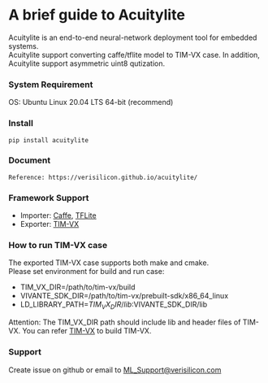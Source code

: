 # A brief guide to Acuitylite

Acuitylite is an end-to-end neural-network deployment tool for embedded systems.<br/>
Acuitylite support converting caffe/tflite model to TIM-VX case.
In addition, Acuitylite support asymmetric uint8 qutization.

### System Requirement
OS:  Ubuntu Linux 20.04 LTS 64-bit (recommend)

### Install
    pip install acuitylite

### Document
    Reference: https://verisilicon.github.io/acuitylite/

### Framework Support
- Importer:
    [Caffe](https://github.com/BVLC/caffe),
    [TFLite](https://github.com/tensorflow/tensorflow/tree/master/tensorflow/lite)
- Exporter:  [TIM-VX](https://github.com/VeriSilicon/TIM-VX)

### How to run TIM-VX case
The exported TIM-VX case supports both make and cmake.<br/>
Please set environment for build and run case:<br/>
- TIM_VX_DIR=/path/to/tim-vx/build
- VIVANTE_SDK_DIR=/path/to/tim-vx/prebuilt-sdk/x86_64_linux
- LD_LIBRARY_PATH=$TIM_VX_DIR/lib:$VIVANTE_SDK_DIR/lib

Attention: The TIM_VX_DIR path should include lib and header files of TIM-VX.
You can refer [TIM-VX](https://github.com/VeriSilicon/TIM-VX) to build TIM-VX.

### Support
Create issue on github or email to ML_Support@verisilicon.com
